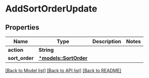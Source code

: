 # AddSortOrderUpdate

## Properties
Name | Type | Description | Notes
------------ | ------------- | ------------- | -------------
**action** | **String** |  | 
**sort_order** | [***models::SortOrder**](SortOrder.md) |  | 

[[Back to Model list]](../README.md#documentation-for-models) [[Back to API list]](../README.md#documentation-for-api-endpoints) [[Back to README]](../README.md)


